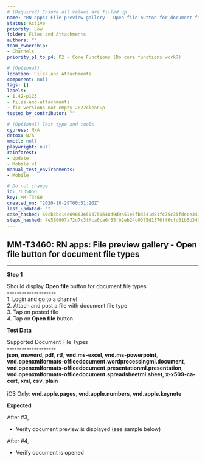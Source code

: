```yaml
---
# (Required) Ensure all values are filled up
name: "RN apps: File preview gallery - Open file button for document file types"
status: Active
priority: Low
folder: Files and Attachments
authors: ""
team_ownership:
- Channels
priority_p1_to_p4: P2 - Core Functions (Do core functions work?)

# (Optional)
location: Files and Attachments
component: null
tags: []
labels:
- 1.42-p123
- files-and-attachments
- fix-versions-not-empty-2022cleanup
tested_by_contributor: ""

# (Optional) Test type and tools
cypress: N/A
detox: N/A
mmctl: null
playwright: null
rainforest:
- Update
- Mobile v1
manual_test_environments:
- Mobile

# Do not change
id: 7635050
key: MM-T3460
created_on: "2020-10-29T00:51:20Z"
last_updated: ""
case_hashed: 60cb3bc14d690636504750648d9d9a51e5fb3341d81fc75c35fdece341a9a7f08d3d3a7a447ba40201825897dc09edbd
steps_hashed: 4e586007a72d7c3ffca6ca6f55fb2eb24c0375d1370ff6cfc61b5b340012eefbcc0c80e6bddcefbcddb10f696dee4f4f
---
```


<!-- (Auto-generated) Based on frontmatter's "key" and "name" -->

## MM-T3460: RN apps: File preview gallery - Open file button for document file types

---

**Step 1**

Should display **Open file** button for document file types\
\--------------------\
1\. Login and go to a channel\
2\. Attach and post a file with document file type\
3\. Tap on posted file\
4\. Tap on **Open file** button

**Test Data**

Supported Document File Types\
\--------------------\
**json**, **msword**, **pdf**, **rtf**, **vnd.ms-excel, vnd.ms-powerpoint**, **vnd.openxmlformats-officedocument.wordprocessingml.document**, **vnd.openxmlformats-officedocument.presentationml.presentation**, **vnd.openxmlformats-officedocument.spreadsheetml.sheet**, **x-x509-ca-cert**, **xml**, **csv**, **plain**\
\
iOS Only: **vnd.apple.pages**, **vnd.apple.numbers**, **vnd.apple.keynote**

**Expected**

After #3,

- Verify document preview is displayed (see sample below)

After #4,

- Verify document is opened
